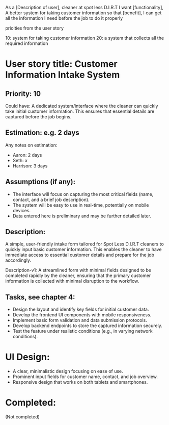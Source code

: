 As a [Description of user], cleaner at spot less D.I.R.T
I want [functionality], A better system for taking customer information
so that [benefit], I can get all the information I need before the job to do it properly

prioities from the user story

10: system for taking customer information
20: a system that collects all the required information

# User story title: Customer Information Intake System

## Priority: 10
Could have:
A dedicated system/interface where the cleaner can quickly take initial customer information. This ensures that essential details are captured before the job begins.

## Estimation: e.g. 2 days
Any notes on estimation:
* Aaron: 2 days
* Seth: x
* Harrison: 3 days

## Assumptions (if any):
- The interface will focus on capturing the most critical fields (name, contact, and a brief job description).
- The system will be easy to use in real-time, potentially on mobile devices.
- Data entered here is preliminary and may be further detailed later.

## Description:
A simple, user-friendly intake form tailored for Spot Less D.I.R.T cleaners to quickly input basic customer information. This enables the cleaner to have immediate access to essential customer details and prepare for the job accordingly.

Description-v1:
A streamlined form with minimal fields designed to be completed rapidly by the cleaner, ensuring that the primary customer information is collected with minimal disruption to the workflow.

## Tasks, see chapter 4:
- Design the layout and identify key fields for initial customer data.
- Develop the frontend UI components with mobile responsiveness.
- Implement basic form validation and data submission protocols.
- Develop backend endpoints to store the captured information securely.
- Test the feature under realistic conditions (e.g., in varying network conditions).

# UI Design:
- A clear, minimalistic design focusing on ease of use.
- Prominent input fields for customer name, contact, and job overview.
- Responsive design that works on both tablets and smartphones.

# Completed:
(Not completed)
